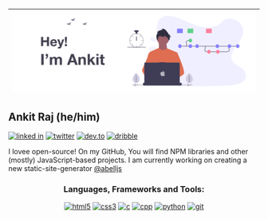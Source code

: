 

| ![A cover image](cover_dark.png) |
| ------ |

## Ankit Raj (he/him)
<a href="" target="_blank"> <img src="https://img.shields.io/badge/LinkedIn-0077B5?style=for-the-badge&logo=linkedin&logoColor=white" alt="linked in"/></a>
<a href="" target="_blank"> <img src="https://img.shields.io/badge/Twitter-1DA1F2?style=for-the-badge&logo=twitter&logoColor=white" alt="twitter"/></a>
<a href="" target="_blank"> <img src="https://img.shields.io/badge/dev.to-0A0A0A?style=for-the-badge&logo=dev.to&logoColor=white" alt="dev.to"/></a>
<a href="" target="_blank"> <img src="https://img.shields.io/badge/Dribbble-EA4C89?style=for-the-badge&logo=dribbble&logoColor=white" alt="dribble"/></a>
<a href="" target="_blank"> <img src="https://img.shields.io/badge/Spotify-1ED760?&style=for-the-badge&logo=spotify&logoColor=white" alt=""/></a>
<a href="" target="_blank"> <img src="" alt=""/></a>





I lovee open-source! On my GitHub, You will find NPM libraries and other (mostly) JavaScript-based projects. I am currently working on creating a new static-site-generator [@abelljs](https://github.com/abelljs)







<h3 align="center">Languages, Frameworks and Tools:</h3>

<p align="center">
     <a href="https://github.com/topics/html" target="_blank"> <img src="https://cdn.worldvectorlogo.com/logos/html5.svg" alt="html5" width="40" height="40" /></a>
     <a href="https://github.com/topics/css" target="_blank"> <img src="https://cdn.worldvectorlogo.com/logos/css-5.svg" alt="css3" width="40" height="40" /></a>
     <a href="https://github.com/topics/c" target="_blank"> <img src="https://cdn.worldvectorlogo.com/logos/c-2975.svg" alt="c" width="40" height="40" /></a>
     <a href="https://github.com/topics/cpp" target="_blank"> <img src="https://cdn.worldvectorlogo.com/logos/c.svg" alt="cpp" width="40" height="40" /></a>
     <a href="https://github.com/topics/python"target="_blank"><img src="https://cdn.worldvectorlogo.com/logos/python-5.svg"alt="python"width="40"height="40"/></a>
     <a href="https://github.com/topics/git" target="_blank"> <img src="https://cdn.worldvectorlogo.com/logos/git-icon.svg" alt="git" width="40" height="40" /></a>
</p>


